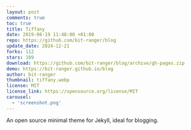 ```yaml
---
layout: post
comments: true
toc: true
title: Tiffany
date: 2019-06-19 11:48:00 +01:00
repo: https://github.com/bit-ranger/blog
update_date: 2024-12-21
forks: 112
stars: 109
download: https://github.com/bit-ranger/blog/archive/gh-pages.zip
demo: https://bit-ranger.github.io/blog
author: bit-ranger
thumbnail: tiffany.webp
license: MIT
license_link: https://opensource.org/license/MIT
carousel:
  - 'screenshot.png'
---
```


An open source minimal theme for Jekyll, ideal for blogging.
